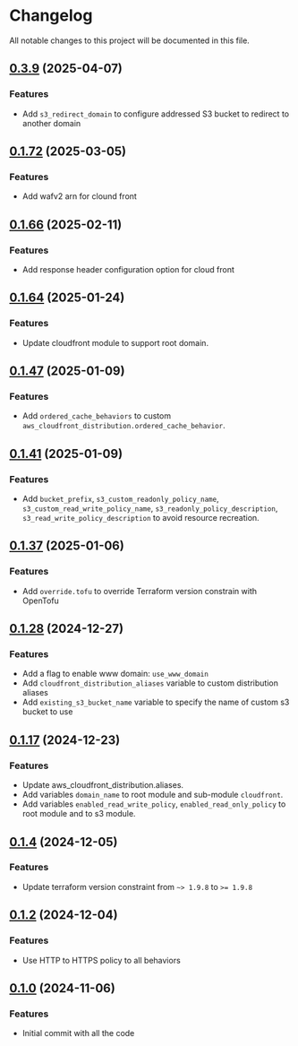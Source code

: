 # Changelog

All notable changes to this project will be documented in this file.

## [0.3.9]() (2025-04-07)

### Features

* Add `s3_redirect_domain` to configure addressed S3 bucket to redirect to another domain 

## [0.1.72]() (2025-03-05)

### Features

* Add wafv2 arn for clound front

## [0.1.66]() (2025-02-11)

### Features

* Add response header configuration option for cloud front

## [0.1.64]() (2025-01-24)

### Features

* Update cloudfront module to support root domain.


## [0.1.47]() (2025-01-09)

### Features

* Add `ordered_cache_behaviors` to custom `aws_cloudfront_distribution.ordered_cache_behavior`.

## [0.1.41]() (2025-01-09)

### Features

* Add `bucket_prefix`, `s3_custom_readonly_policy_name`, `s3_custom_read_write_policy_name`,
  `s3_readonly_policy_description`, `s3_read_write_policy_description` to avoid resource recreation.

## [0.1.37]() (2025-01-06)

### Features

* Add `override.tofu` to override Terraform version constrain with OpenTofu

## [0.1.28]() (2024-12-27)

### Features

* Add a flag to enable www domain: `use_www_domain`
* Add `cloudfront_distribution_aliases` variable to custom distribution aliases
* Add `existing_s3_bucket_name` variable to specify the name of custom s3 bucket to use

## [0.1.17]() (2024-12-23)

### Features

* Update aws_cloudfront_distribution.aliases.
* Add variables `domain_name` to root module and sub-module `cloudfront`.
* Add variables `enabled_read_write_policy`, `enabled_read_only_policy` to root module and to s3 module.

## [0.1.4]() (2024-12-05)

### Features

* Update terraform version constraint from `~> 1.9.8` to `>= 1.9.8`

## [0.1.2]() (2024-12-04)

### Features

* Use HTTP to HTTPS policy to all behaviors

## [0.1.0]() (2024-11-06)

### Features

* Initial commit with all the code
